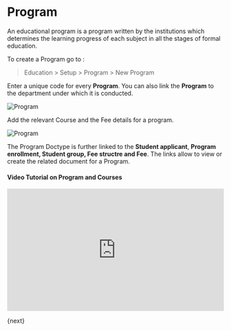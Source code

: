 # Program

An educational program is a program written by the institutions which determines the learning progress of each subject in all the stages of formal education.

To create a Program go to :

> Education > Setup > Program > New Program

Enter a unique code for every **Program**. You can also link the **Program** to the department under which it is conducted.

<img class="screenshot" alt="Program" src="/docs/assets/img/education/setup/program.png">

Add the relevant Course and the Fee details for a program. 

<img class="screenshot" alt="Program" src="/docs/assets/img/education/setup/course-fee-program.png">

The Program Doctype is further linked to the **Student applicant**, **Program enrollment, Student group, Fee structre and Fee**. The links allow to view or create the related document for a Program.

#### Video Tutorial on Program and Courses



<style>.embed-container { position: relative; padding-bottom: 56.25%; height: 0; overflow: hidden; max-width: 100%; } .embed-container iframe, .embed-container object, .embed-container embed { position: absolute; top: 0; left: 0; width: 100%; height: 100%; }
</style>   
<div class='embed-container'>
    <iframe src='https://www.youtube.com/embed//1ueE4seFTp8' frameborder='0' allowfullscreen>
    </iframe>
</div>

{next}